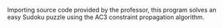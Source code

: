 Importing source code provided by the professor, this program solves an easy Sudoku puzzle using the AC3 constraint propagation algorithm.
